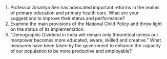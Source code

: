 1. Professor Amartya Sen has advocated important reforms in the realms of primary education and primary health care. What are your suggestions to improve their status and performance?
2. Examine the main provisions of the National Child Policy and throw light on the status of its implementation.
3. “Demographic Dividend in India will remain only theoretical unless our manpower becomes more educated, aware, skilled and creative.” What measures have been taken by the government to enhance the capacity of our population to be more productive and employable?